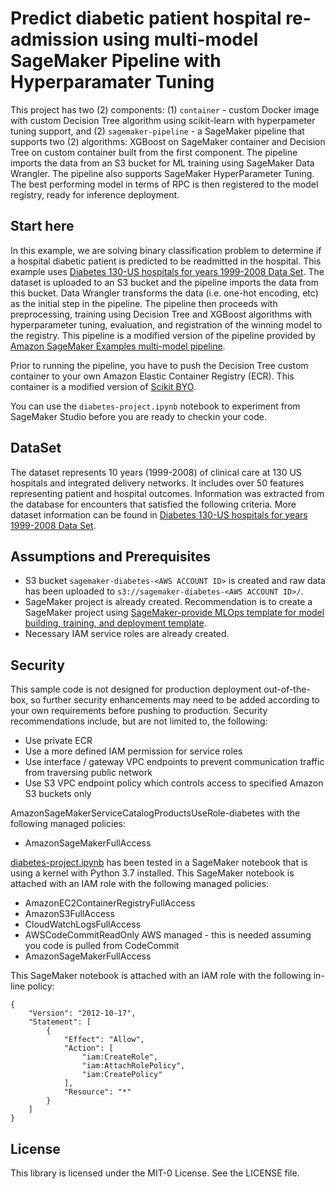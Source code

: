 # Predict diabetic patient hospital re-admission using multi-model SageMaker Pipeline with Hyperparamater Tuning

This project has two (2) components: (1) `container` - custom Docker image with custom Decision Tree  algorithm using scikit-learn with hyperpameter tuning support, and (2) `sagemaker-pipeline` - a SageMaker pipeline that supports two (2) algorithms: XGBoost on SageMaker container and Decision Tree on custom container built from the first component. The pipeline imports the data from an S3 bucket for ML training using SageMaker Data Wrangler. The pipeline also supports SageMaker HyperParameter Tuning. The best performing model in terms of RPC is then registered to the model registry, ready for inference deployment.

## Start here

In this example, we are solving binary classification problem to determine if a hospital diabetic patient is predicted to be readmitted in the hospital. This example uses [Diabetes 130-US hospitals for years 1999-2008 Data Set](https://archive.ics.uci.edu/ml/datasets/diabetes+130-us+hospitals+for+years+1999-2008). The dataset is uploaded to an S3 bucket and the pipeline imports the data from this bucket. Data Wrangler transforms the data (i.e. one-hot encoding, etc) as the initial step in the pipeline. The pipeline then proceeds with preprocessing, training using Decision Tree and XGBoost algorithms with hyperparameter tuning, evaluation, and registration of the winning model to the registry. This pipeline is a modified version of the pipeline provided by [Amazon SageMaker Examples multi-model pipeline](https://github.com/aws/amazon-sagemaker-examples/tree/main/sagemaker-pipeline-multi-model).

Prior to running the pipeline, you have to push the Decision Tree custom container to your own Amazon Elastic Container Registry (ECR). This container is a modified version of [Scikit BYO](https://github.com/aws/amazon-sagemaker-examples/tree/main/advanced_functionality/scikit_bring_your_own/container).

You can use the `diabetes-project.ipynb` notebook to experiment from SageMaker Studio before you are ready to checkin your code.

## DataSet

The dataset represents 10 years (1999-2008) of clinical care at 130 US hospitals and integrated delivery networks. It includes over 50 features representing patient and hospital outcomes. Information was extracted from the database for encounters that satisfied the following criteria. More dataset information can be found in [Diabetes 130-US hospitals for years 1999-2008 Data Set](https://archive.ics.uci.edu/ml/datasets/diabetes+130-us+hospitals+for+years+1999-2008).

## Assumptions and Prerequisites

- S3 bucket `sagemaker-diabetes-<AWS ACCOUNT ID>` is created and raw data has been uploaded to `s3://sagemaker-diabetes-<AWS ACCOUNT ID>/`.
- SageMaker project is already created. Recommendation is to create a SageMaker project using [SageMaker-provide MLOps template for model building, training, and deployment template](https://docs.aws.amazon.com/sagemaker/latest/dg/sagemaker-projects-templates-sm.html#sagemaker-projects-templates-code-commit).
- Necessary IAM service roles are already created.

## Security

This sample code is not designed for production deployment out-of-the-box, so further security enhancements may need to be added according to your own requirements before pushing to production. Security recommendations include, but are not limited to, the following:
- Use private ECR
- Use a more defined IAM permission for service roles
- Use interface / gateway VPC endpoints to prevent communication traffic from traversing public network
- Use S3 VPC endpoint policy which controls access to specified Amazon S3 buckets only

AmazonSageMakerServiceCatalogProductsUseRole-diabetes with the following managed policies:
- AmazonSageMakerFullAccess


[diabetes-project.ipynb](diabates-project.ipynb) has been tested in a SageMaker notebook that is using a kernel with Python 3.7 installed. This SageMaker notebook is attached with an IAM role with the following managed policies:
- AmazonEC2ContainerRegistryFullAccess
- AmazonS3FullAccess
- CloudWatchLogsFullAccess
- AWSCodeCommitReadOnly	AWS managed	- this is needed assuming you code is pulled from CodeCommit
- AmazonSageMakerFullAccess

This SageMaker notebook is attached with an IAM role with the following in-line policy:
```
{
    "Version": "2012-10-17",
    "Statement": [
        {
            "Effect": "Allow",
            "Action": [
                "iam:CreateRole",
                "iam:AttachRolePolicy",
                "iam:CreatePolicy"
            ],
            "Resource": "*"
        }
    ]
}
```

## License

This library is licensed under the MIT-0 License. See the LICENSE file.
